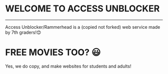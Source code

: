 # WELCOME TO ACCESS UNBLOCKER
------------------------------
  Access Unblocker/Rammerhead is a (copied not forked) web service made by 7th graders!😊
# FREE MOVIES TOO? 😃 
Yes, we do copy, and make websites for students and adults!
